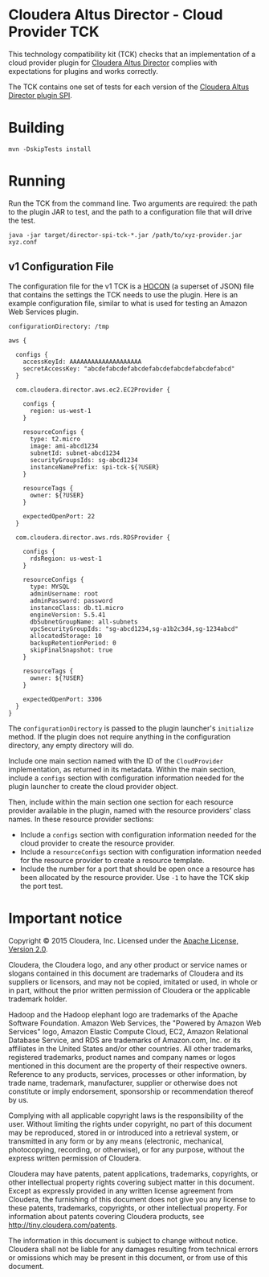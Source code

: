 # Cloudera Altus Director - Cloud Provider TCK

This technology compatibility kit (TCK) checks that an implementation of a
cloud provider plugin for [Cloudera Altus Director][cd] complies with expectations for
plugins and works correctly.

The TCK contains one set of tests for each version of the
[Cloudera Altus Director plugin SPI][spi].

# Building

```
mvn -DskipTests install
```

# Running

Run the TCK from the command line. Two arguments are required: the path to
the plugin JAR to test, and the path to a configuration file that will drive
the test.

```
java -jar target/director-spi-tck-*.jar /path/to/xyz-provider.jar xyz.conf
```

## v1 Configuration File

The configuration file for the v1 TCK is a [HOCON][hocon] (a superset of JSON)
file that contains the settings the TCK needs to use the plugin. Here is an
example configuration file, similar to what is used for testing an Amazon Web
Services plugin.

```
configurationDirectory: /tmp

aws {

  configs {
    accessKeyId: AAAAAAAAAAAAAAAAAAAA
    secretAccessKey: "abcdefabcdefabcdefabcdefabcdefabcdefabcd"
  }

  com.cloudera.director.aws.ec2.EC2Provider {

    configs {
      region: us-west-1
    }

    resourceConfigs {
      type: t2.micro
      image: ami-abcd1234
      subnetId: subnet-abcd1234
      securityGroupsIds: sg-abcd1234
      instanceNamePrefix: spi-tck-${?USER}
    }

    resourceTags {
      owner: ${?USER}
    }

    expectedOpenPort: 22
  }

  com.cloudera.director.aws.rds.RDSProvider {

    configs {
      rdsRegion: us-west-1
    }

    resourceConfigs {
      type: MYSQL
      adminUsername: root
      adminPassword: password
      instanceClass: db.t1.micro
      engineVersion: 5.5.41
      dbSubnetGroupName: all-subnets
      vpcSecurityGroupIds: "sg-abcd1234,sg-a1b2c3d4,sg-1234abcd"
      allocatedStorage: 10
      backupRetentionPeriod: 0
      skipFinalSnapshot: true
    }

    resourceTags {
      owner: ${?USER}
    }

    expectedOpenPort: 3306
  }
}
```

The `configurationDirectory` is passed to the plugin launcher's `initialize`
method. If the plugin does not require anything in the configuration directory,
any empty directory will do.

Include one main section named with the ID of the `CloudProvider`
implementation, as returned in its metadata. Within the main section, include a
`configs` section with configuration information needed for the plugin launcher
to create the cloud provider object.

Then, include within the main section one section for each resource provider
available in the plugin, named with the resource providers' class names. In
these resource provider sections:

* Include a `configs` section with configuration information needed for the
  cloud provider to create the resource provider.
* Include a `resourceConfigs` section with configuration information needed for
  the resource provider to create a resource template.
* Include the number for a port that should be open once a resource has been
  allocated by the resource provider. Use `-1` to have the TCK skip the port
  test.

# Important notice

Copyright &copy; 2015 Cloudera, Inc. Licensed under the [Apache License, Version 2.0](http://www.apache.org/licenses/LICENSE-2.0).

Cloudera, the Cloudera logo, and any other product or service names or slogans contained in this document are trademarks of Cloudera and its suppliers or licensors, and may not be copied, imitated or used, in whole or in part, without the prior written permission of Cloudera or the applicable trademark holder.

Hadoop and the Hadoop elephant logo are trademarks of the Apache Software Foundation. Amazon Web Services, the "Powered by Amazon Web Services" logo, Amazon Elastic Compute Cloud, EC2, Amazon Relational Database Service, and RDS are trademarks of Amazon.com, Inc. or its affiliates in the United States and/or other countries. All other trademarks, registered trademarks, product names and company names or logos mentioned in this document are the property of their respective owners. Reference to any products, services, processes or other information, by trade name, trademark, manufacturer, supplier or otherwise does not constitute or imply endorsement, sponsorship or recommendation thereof by us.

Complying with all applicable copyright laws is the responsibility of the user. Without limiting the rights under copyright, no part of this document may be reproduced, stored in or introduced into a retrieval system, or transmitted in any form or by any means (electronic, mechanical, photocopying, recording, or otherwise), or for any purpose, without the express written permission of Cloudera.

Cloudera may have patents, patent applications, trademarks, copyrights, or other intellectual property rights covering subject matter in this document. Except as expressly provided in any written license agreement from Cloudera, the furnishing of this document does not give you any license to these patents, trademarks, copyrights, or other intellectual property. For information about patents covering Cloudera products, see http://tiny.cloudera.com/patents.

The information in this document is subject to change without notice. Cloudera shall not be liable for any damages resulting from technical errors or omissions which may be present in this document, or from use of this document.

[cd]: http://www.cloudera.com/director
[spi]: https://github.com/cloudera/director-spi
[hocon]: https://github.com/typesafehub/config/blob/master/HOCON.md
